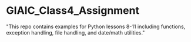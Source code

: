 # GIAIC_Class4_Assignment
"This repo contains examples for Python lessons 8-11 including functions, exception handling, file handling, and date/math utilities."
